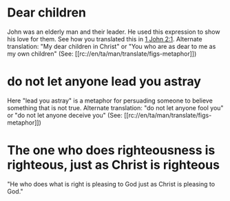 # Dear children

John was an elderly man and their leader. He used this expression to show his love for them. See how you translated this in [1 John 2:1](../02/01.md). Alternate translation: "My dear children in Christ" or "You who are as dear to me as my own children" (See: [[rc://en/ta/man/translate/figs-metaphor]])

# do not let anyone lead you astray

Here "lead you astray" is a metaphor for persuading someone to believe something that is not true. Alternate translation: "do not let anyone fool you" or "do not let anyone deceive you" (See: [[rc://en/ta/man/translate/figs-metaphor]])

# The one who does righteousness is righteous, just as Christ is righteous

"He who does what is right is pleasing to God just as Christ is pleasing to God."

